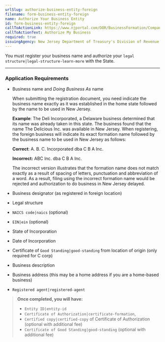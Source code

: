 ```yaml
---
urlSlug: authorize-business-entity-foreign
filename: form-business-entity-foreign
name: Authorize Your Business Entity
id: form-business-entity-foreign
callToActionLink: https://www.njportal.com/DOR/BusinessFormation/CompanyInformation/BusinessName
callToActionText: Authorize My Business
required: true
issuingAgency: New Jersey Department of Treasury's Division of Revenue and Enterprise Services
---
```

You must register your business name and authorize your `legal structure|legal-structure-learn-more` with the State.

- - -

### Application Requirements

* Business name and *Doing Business As* name

  When submitting the registration document, you need indicate the business name exactly as it was established in the home state followed by the name to be used in New Jersey. 

  **Example**: The Deli Incorporated, a Delaware business determined that its name was already taken in this state. The business found that the name The Delicious Inc. was available in New Jersey. When registering, the foreign business will indicate its exact formation name followed by the business name to be used in New Jersey as follows:

    **Correct**: A. B. C. Incorporated dba C B A Inc.

    **Incorrect:** ABC Inc. dba C B A Inc.

  The incorrect version illustrates that the formation name does not match exactly as a result of spacing of letters, punctuation and abbreviation of a word. As a result, filing using the incorrect formation name would be rejected and authorization to do business in New Jersey delayed.
* Business designator (as registered in foreign location)
* Legal structure
*  `NAICS code|naics` (optional)
*  `EIN|ein` (optional)
* State of Incorporation
* Date of Incorporation
* Certificate of `Good Standing|good-standing` from location of origin (only required for C corp)
* Business description
* Business address (this may be a home address if you are a home-based business)
*  `Registered agent|registered-agent` 

> **Once completed, you will have:**
>
> *  `Entity ID|entity-id` 
> *  `Certificate of Authorization|certificate-formation`,
> *  `Certified copy|certified-copy` of Certificate of Authorization (optional with additional fee)
> *  `Certificate of Good Standing|good-standing` (optional with additional fee)